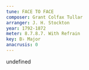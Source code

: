 ```yaml
---
tune: FACE TO FACE
composer: Grant Colfax Tullar
arranger: J. H. Stockton
year: 1792-1872
meter: 8.7.8.7. With Refrain
key: B♭ Major
anacrusis: 0
---
```

undefined